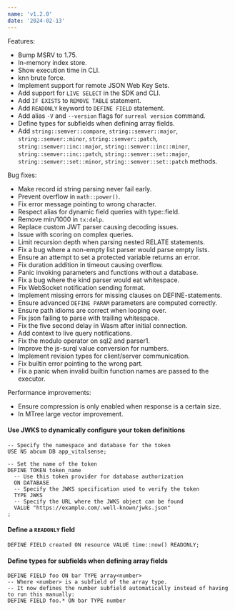 ```yaml
---
name: 'v1.2.0'
date: '2024-02-13'
---
```


Features:
- Bump MSRV to 1.75.
- In-memory index store.
- Show execution time in CLI.
- knn brute force.
- Implement support for remote JSON Web Key Sets.
- Add support for `LIVE SELECT` in the SDK and CLI.
- Add `IF EXISTS` to `REMOVE TABLE` statement.
- Add `READONLY` keyword to `DEFINE FIELD` statement.
- Add alias `-V` and `--version` flags for `surreal version` command.
- Define types for subfields when defining array fields.
- Add `string::semver::compare`, `string::semver::major`, `string::semver::minor`, `string::semver::patch`, `string::semver::inc::major`, `string::semver::inc::minor`, `string::semver::inc::patch`, `string::semver::set::major`, `string::semver::set::minor`, `string::semver::set::patch` methods.

Bug fixes:
- Make record id string parsing never fail early.
- Prevent overflow in `math::power()`.
- Fix error message pointing to wrong character.
- Respect alias for dynamic field queries with type::field.
- Remove min/1000 in `tx:delp`.
- Replace custom JWT parser causing decoding issues.
- Issue with scoring on complex queries.
- Limit recursion depth when parsing nested RELATE statements.
- Fix a bug where a non-empty list parser would parse empty lists.
- Ensure an attempt to set a protected variable returns an error.
- Fix duration addition in timeout causing overflow.
- Panic invoking parameters and functions without a database.
- Fix a bug where the kind parser would eat whitespace.
- Fix WebSocket notification sending format.
- Implement missing errors for missing clauses on DEFINE-statements.
- Ensure advanced `DEFINE PARAM` parameters are computed correctly.
- Ensure path idioms are correct when looping over.
- Fix json failing to parse with trailing whitespace.
- Fix the five second delay in Wasm after initial connection.
- Add context to live query notifications.
- Fix the modulo operator on sql2 and parser1.
- Improve the js-surql value conversion for numbers.
- Implement revision types for client/server communication.
- Fix builtin error pointing to the wrong part.
- Fix a panic when invalid builtin function names are passed to the executor.

Performance improvements:
- Ensure compression is only enabled when response is a certain size.
- In MTree large vector improvement.

#### Use JWKS to dynamically configure your token definitions

```surql
-- Specify the namespace and database for the token
USE NS abcum DB app_vitalsense;

-- Set the name of the token
DEFINE TOKEN token_name
  -- Use this token provider for database authorization
  ON DATABASE
  -- Specify the JWKS specification used to verify the token
  TYPE JWKS 
  -- Specify the URL where the JWKS object can be found
  VALUE "https://example.com/.well-known/jwks.json"
;
```

#### Define a `READONLY` field

```surql
DEFINE FIELD created ON resource VALUE time::now() READONLY;
```

#### Define types for subfields when defining array fields

```surql
DEFINE FIELD foo ON bar TYPE array<number>
-- Where <number> is a subfield of the array type.
-- It now defines the number subfield automatically instead of having to run this manually: 
DEFINE FIELD foo.* ON bar TYPE number
```
